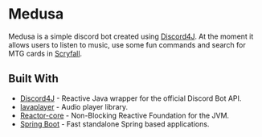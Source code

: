 # Medusa

Medusa is a simple discord bot created using [Discord4J](https://github.com/Discord4J/Discord4J). At the moment it allows users to listen to music, use some fun commands and search for MTG cards in [Scryfall](https://scryfall.com/).

## Built With

* [Discord4J](https://github.com/Discord4J/Discord4J) - Reactive Java wrapper for the official Discord Bot API.
* [lavaplayer](https://github.com/sedmelluq/lavaplayer) - Audio player library.
* [Reactor-core](http://projectreactor.io) - Non-Blocking Reactive Foundation for the JVM.
* [Spring Boot](https://spring.io/projects/spring-boot) - Fast standalone Spring based applications.
